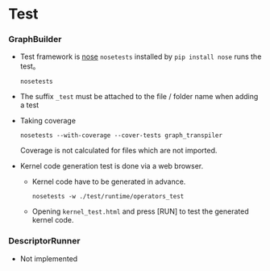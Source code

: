 # Test

### GraphBuilder

- Test framework is [nose](http://nose.readthedocs.io/en/latest/)
    `nosetests` installed by `pip install nose` runs the test。

    ```
    nosetests
    ```

- The suffix `_test` must be attached to the file / folder name when adding a test

- Taking coverage

    ```
    nosetests --with-coverage --cover-tests graph_transpiler
    ```
    
    Coverage is not calculated for files which are not imported.

- Kernel code generation test is done via a web browser.

    - Kernel code have to be generated in advance.
    
        ```
        nosetests -w ./test/runtime/operators_test
        ```

    - Opening `kernel_test.html` and press [RUN] to test the generated kernel code.


### DescriptorRunner

- Not implemented

